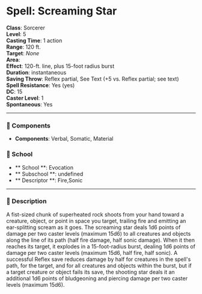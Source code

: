 
# Spell: Screaming Star
**Class**: Sorcerer  
**Level**: 5  
**Casting Time**: 1 action  
**Range**: 120 ft.  
**Target**: _None_  
**Area**:   
**Effect**: 120-ft. line, plus 15-foot radius burst  
**Duration**: instantaneous  
**Saving Throw**: Reflex partial, See Text (+5 vs. Reflex partial; see text)  
**Spell Resistance**: Yes (yes)  
**DC**: 15  
**Caster Level**: 1  
**Spontaneous**: Yes

---

### 🔮 Components
- **Components**: Verbal, Somatic, Material

### 🏫 School
- ** School **: Evocation
- ** Subschool **: undefined
- ** Descriptor **: Fire,Sonic
---

### 📜 Description
A fist-sized chunk of superheated rock shoots from your hand toward a creature, object, or point in space you target, trailing fire and emitting an ear-splitting scream as it goes. The screaming star deals 1d6 points of damage per two caster levels (maximum 15d6) to all creatures and objects along the line of its path (half fire damage, half sonic damage). When it then reaches its target, it explodes in a 15-foot-radius burst, dealing 1d6 points of damage per two caster levels (maximum 15d6, half fire, half sonic). A successful Reflex save reduces damage by half for creatures in the spell's path, for the target, and for all creatures and objects within the burst, but if a target creature or object fails its save, the shooting star deals it an additional 1d6 points of bludgeoning and piercing damage per two caster levels (maximum 15d6).
